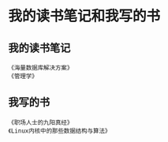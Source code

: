 # 我的读书笔记和我写的书

## 我的读书笔记

    《海量数据库解决方案》
    《管理学》

## 我写的书

    《职场人士的九阳真经》
    《Linux内核中的那些数据结构与算法》
